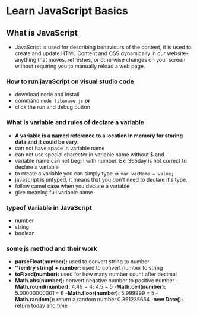 # Learn JavaScript Basics
## What is JavaScript
- JavaScript is used for describing behaviours of the content, it is used to create and update HTML Content and CSS dynamically in our website- anything that moves, refreshes, or otherwise changes on your screen without requiring you to manually reload a web page.
### How to run javaScript on visual studio code
- download node and install
- command `node filename.js`
**or**
- click the run and debug button
### What is variable and rules of declare a variable
- **A variable is a named reference to a location in memory for storing data and it could be vary.**
- can not have space in variable name
- can not use special charecter in variable name without $ and -
- variable name can not begin with number. Ex: 365day is not correct to declare a variable
- to create a variable you can simply type => `var varName = value;`
- javascript is untyped, it means that you don't need to declare it's type.
- follow camel case when you declare a variable
- give meaning full variable name
### typeof Variable in JavaScript
- number
- string
- boolean
### some js method and their work
- **parseFloat(number):** used to convert string to number
- **''(emtry string) + number:** used to convert number to string
- **toFixed(number):** used for how many number count after decimal
- **Math.abs(number):** convert negative number to positive number
-**Math.round(number):** 4.49 = 4; 4.5 = 5
-**Math.ceil(number):** 5.00000000001 = 6
-**Math.floor(number):** 5.999999 = 5
-**Math.random():** return a random number 0.361235654
-**new Date():** return today and time